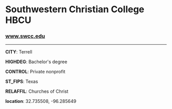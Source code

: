 # Southwestern Christian College HBCU
### www.swcc.edu
---
**CITY**: Terrell

**HIGHDEG**: Bachelor's degree

**CONTROL**: Private nonprofit

**ST_FIPS**: Texas

**RELAFFIL**: Churches of Christ

**location**: 32.735508, -96.285649